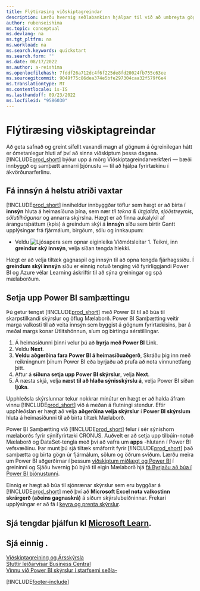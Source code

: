 ```yaml
---
title: Flýtiræsing viðskiptagreindar
description: Lærðu hvernig seðlabankinn hjálpar til við að umbreyta gögnum fyrirtækisins yfir í Gantt innsýn með skýrslum viðskiptagreindarskýrslna og mælaborðum.
author: rubenseishima
ms.topic: conceptual
ms.devlang: na
ms.tgt_pltfrm: na
ms.workload: na
ms.search.keywords: quickstart
ms.search.form: ''
ms.date: 08/17/2022
ms.author: a-reishima
ms.openlocfilehash: 7fddf26a712dc4f6f225de8fd20024fb755c63ee
ms.sourcegitcommit: 9049f75c86dea374e5bfe297304caa32f579f6e4
ms.translationtype: MT
ms.contentlocale: is-IS
ms.lasthandoff: 09/23/2022
ms.locfileid: "9586030"
---
```

# <a name="business-intelligence-quick-start"></a>Flýtiræsing viðskiptagreindar

Að geta safnað og greint sífellt vaxandi magn af gögnum á ógreinilegan hátt er ómetanlegur hluti af því að sinna viðskiptum þessa dagana. [!INCLUDE[prod_short](includes/prod_short.md)] býður upp á mörg Viðskiptagreindarverkfæri &mdash; bæði innbyggð og samþætt annarri þjónustu &mdash; til að hjálpa fyrirtækinu í ákvörðunarferlinu.

## <a name="get-insights-on-your-key-points-of-interest"></a>Fá innsýn á helstu atriði vaxtar

[!INCLUDE[prod_short](includes/prod_short.md)] inniheldur innbyggðar töflur sem hægt er að birta í **innsýn** hluta á heimasíðuna þína, sem nær *til tekna & útgjalda*, *sjóðstreymis*, *sölutilhögunar* og annarra skýrslna. Hægt er að finna aukalykil af árangursþáttum (kpis) á greindum skýi á **innsýn** síðu sem birtir Gantt upplýsingar frá fjármálum, birgðum, sölu og innkaupum:

* Veldu ![Ljósapera sem opnar eiginleika Viðmótsleitar 1.](media/ui-search/search_small.png "Segðu mér hvað þú vilt gera") Teikni, inn **greindur ský innsýn**, velja síðan tengda hlekki.

Hægt er að velja tiltæk gagnaspil og innsýn til að opna tengda fjárhagssíðu. Í **greindum skýi innsýn** síðu er einnig notuð tenging við fyrirliggjandi Power BI og Azure vélar Learning áskriftir til að sýna greiningar og spá mælaborðum.

## <a name="set-up-power-bi-integration"></a>Setja upp Power BI samþættingu

Þú getur tengst [!INCLUDE[prod_short](includes/prod_short.md)] með Power BI til að búa til skarpstilkandi skýrslur og öflug Mælaborð. Power BI Samþætting veitir marga valkosti til að veita innsýn sem byggist á gögnum fyrirtækisins, þar á meðal margs konar Útlitshönnun, síum og birtingu sérstillingar.

1. Á heimasíðunni þinni velur þú að **byrja með Power BI** Link.
2. Veldu **Next**.
3. **Veldu aðgerðina fara Power BI á heimasíðuaðgerð**, Skráðu þig inn með reikningnum þínum Power BI eða byrjaðu að prufa að nota vinnunetfang þitt.
4. Aftur á **síðuna setja upp Power BI skýrslur**, velja **Next**.
5. Á næsta skjá, velja **næst til að hlaða sýnisskýrslu á**, velja Power BI síðan **ljúka**.

Upphleðsla skýrslunnar tekur nokkrar mínútur en hægt er að halda áfram vinnu [!INCLUDE[prod_short](includes/prod_short.md)] við á meðan á flutningi stendur. Eftir upphleðslan er hægt að velja **aðgerðina velja skýrslur** í **Power BI skýrslum** hluta á heimasíðunni til að birta tiltæk Mælaborð.

Power BI Samþætting við [!INCLUDE[prod_short](includes/prod_short.md)] felur í sér sýnishorn mælaborðs fyrir sýnifyrirtæki CRONUS. Auðvelt er að setja upp tilbúin-notuð Mælaborð og DataSet-tengla með því að vafra um **apps** -hlutann í Power BI vefsvæðinu. Þar munt þú sjá tiltæk smáforrit fyrir [!INCLUDE[prod_short](includes/prod_short.md)] það samþætta og birta gögn úr fjármálum, sölum og öðrum sviðum. Lærðu meira um Power BI aðgerðirnar í þessum [viðskiptum miðlægt og Power BI](admin-powerbi.md) í greininni og Sjáðu hvernig þú býrð til eigin Mælaborð hjá [fá Byrjaðu að búa í Power BI þjónustunni](/power-bi/fundamentals/service-get-started).

Einnig er hægt að búa til sjónrænar skýrslur sem eru byggðar á [!INCLUDE[prod_short](includes/prod_short.md)] með því að **Microsoft Excel nota valkostinn skrárgerð (aðeins gagnaskrá)** á síðum skýrslubeiðninnar. Frekari upplýsingar er að fá í [keyra og prenta skýrslur](ui-work-report.md).

## <a name="see-related-training-at-microsoft-learn"></a>Sjá tengdar þjálfun kl [Microsoft Learn](/learn/paths/use-power-bi).

## <a name="see-also"></a>Sjá einnig .

[Viðskiptagreining og Ársskýrsla](bi.md)  
[Stuttir leiðarvísar Business Central](quick-start-business-central.md)  
[Vinnu við Power BI skýrslur í starfsemi seðla-](across-working-with-powerbi.md)  

[!INCLUDE[footer-include](includes/footer-banner.md)]
